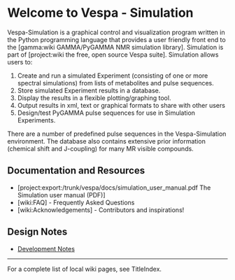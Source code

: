 # Welcome to Vespa - Simulation
Vespa-Simulation is a graphical control and visualization program written in the Python programming language that provides a user friendly front end to the [gamma:wiki GAMMA/PyGAMMA NMR simulation library]. 
Simulation is part of [project:wiki the free, open source Vespa suite].
Simulation allows users to: 
  1. Create and run a simulated Experiment (consisting of one or more spectral simulations) from lists of metabolites and pulse sequences. 
  1. Store simulated Experiment results in a database. 
  1. Display the results in a flexible plotting/graphing tool.
  1. Output results in xml, text or graphical formats to share with other users
  1. Design/test PyGAMMA pulse sequences for use in Simulation Experiments.

There are a number of predefined pulse sequences in the Vespa-Simulation environment. The database also contains extensive prior information (chemical shift and J-coupling) for many MR visible compounds.

## Documentation and Resources
 * [project:export:/trunk/vespa/docs/simulation_user_manual.pdf The Simulation user manual (PDF)]
 * [wiki:FAQ] - Frequently Asked Questions
 * [wiki:Acknowledgements] - Contributors and inspirations!

## Design Notes
  * [Development Notes](/wiki:DesignNotes/)


------------------------------------------

For a complete list of local wiki pages, see TitleIndex.